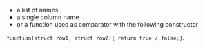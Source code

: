 - a list of names
- a single column name
- or a function used as comparator with the following constructor

`function(struct row1, struct row2){ return true / false;}`.
